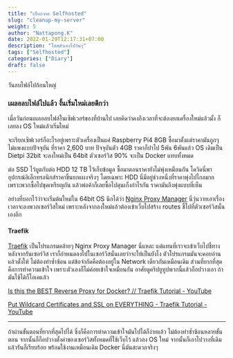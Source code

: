 ```yaml
---
title: "เก็บกวาด Selfhosted"
slug: "cleanup-my-server"
weight: 5
author: "Nattapong.K"
date: 2022-01-29T12:17:31+07:00
description: "โฮสตัวเองไปวันๆ"
tags: ["Selfhosted"]
categories: ["Diary"]
draft: false
---
```

วันลบไฟล์ไปก้อนใหญ่
<!--more-->

### เผลอลบไฟล์ไปแล้ว งั้นเริ่มใหม่เลยดีกว่า

เมื่อวันก่อนเผลอลบไฟล์ในเซิฟเวอร์ของที่บ้านไป เลยคิดว่าคงถึงเวลาที่จะต้องยกเครื่องใหม่แล้วมั้ง ก็เลยลง OS ใหม่แล้วเริ่มใหม่

จะเรียกเซิฟเวอร์ก็อะไรอยู่เพราะตัวเครื่องเป็นแค่ Raspberry Pi4 8GB ซื้อมาตั้งแต่ราคามันถูกๆ ไม่แพงแบบปัจจุบัน ที่ราคา 2,600 บาท ปัจจุบันตัว 4GB ราคาก็ปาไป 5พัน 6พันแล้ว OS เดิมเป็น Dietpi 32bit จะลงใหม่เป็น 64bit ตัวเซอร์วิส 90% จะเป็น Docker แทบทั้งหมด

ต่อ SSD ไว้บูตกับต่อ HDD 12 TB ไว้เก็บข้อมูล ซื้อมาตอนราคายังไม่พุ่งเหมือนกัน โควิดนี่พาอุปกรณ์อิเล็กทรอนิกส์ราคาขึ้นยกแผงจริงๆ โดยเฉพาะ HDD นี่มีอยู่ช่วงหนึ่งที่ราคาพุ่งไปไกลมากเพราะพวกซื้อไปขุดเหรียญกัน แล้วพ่อค้าก็เลยซื้อไปตุนเก็งกำไรกัน ราคามันถึงพุ่งแบบที่เห็น

อย่างที่บอกไว้ว่าจะเริ่มต้นใหม่ใน 64bit OS นึกได้ว่า [Nginx Proxy Manager](https://nginxproxymanager.com/) นี่วุ่นวายเอาเรื่องเวลาจะลงพวกเซอร์วิสใหม่ เพราะหลังจากลงใหม่แล้วต้องเข้าเว็บไปสร้าง routes ชี้ไปที่ตัวเซอร์วิสนั้นเองอีก

#### Traefik

[Traefik](https://doc.traefik.io/traefik/) เป็นโปรแกรมคล้ายๆ Nginx Proxy Manager นี่แหละ แต่แทนที่เราจะเข้าเว็บไปชี้ทางหลังจากรันเซอร์วิส เราก็กำหนดลงไปในเซอร์วิสนั่นเลยว่าจะให้เป็นยังไง ตัวโปรแกรมมันจะคอยอ่านแล้วตั้งให้ ไม่ต้องทำซ้ำซ้อน แต่ข้อจำกัดคือต้องอยู่ใน Network เดียวกันเหมือนเดิม ส่วนที่ยากที่สุดคือการทำความเข้าใจ เพราะตัวเองก็ไม่ค่อยเข้าใจเหมือนกัน อาศัยดูคริปยูทูปพวกนี้แล้วก็อปวางเอา ถ้ามันใช้ได้ก็โอเคแล้ว

[Is this the BEST Reverse Proxy for Docker? // Traefik Tutorial - YouTube](https://www.youtube.com/watch?v=wLrmmh1eI94&t=559s)

[Put Wildcard Certificates and SSL on EVERYTHING - Traefik Tutorial - YouTube](https://www.youtube.com/watch?v=liV3c9m_OX8)

---

ถ้าผ่านขั้นตอนที่ยากที่สุดไปได้ ซึ่งก็คือการทำความเข้าใจมันไปได้ก็ง่ายแล้ว ไม่ต้องทำซ้ำซ้อนหลายขั้นตอน จากนั้นก็ก็อปวางตั้งค่าของเซอร์วิสทั้งหมดที่ใช้เว็บไว้ แล้วลง OS ใหม่ จากนั้นก็เอาไปวางที่เดิมแล้วรันก็เรียบร้อย พร้อมใช้งานเหมือนเดิม Docker นี่มันสะดวกจริงๆ
